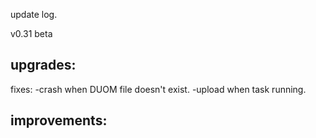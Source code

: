 update log.

v0.31 beta

upgrades:
 -

fixes:
 -crash when DUOM file doesn't exist.
 -upload when task running.

improvements:
 -